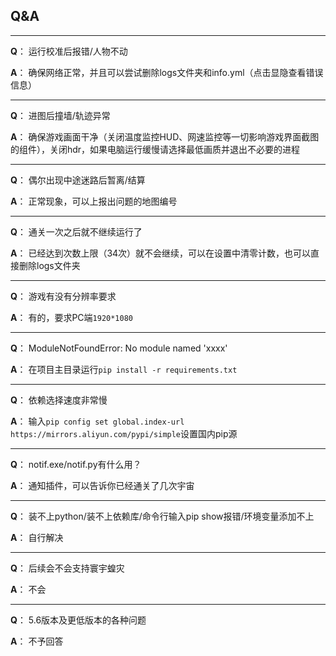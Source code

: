 <!--
 * @Author: Night-stars-1 nujj1042633805@gmail.com
 * @Date: 2023-05-24 11:46:14
 * @LastEditors: Night-stars-1 nujj1042633805@gmail.com
 * @LastEditTime: 2023-06-01 14:27:29
 * @Description: 
 * 
 * Copyright (c) 2023 by Night-stars-1, All Rights Reserved. 
-->
## Q&A
---

**Q**： 运行校准后报错/人物不动

**A**： 确保网络正常，并且可以尝试删除logs文件夹和info.yml（点击显隐查看错误信息）

---

**Q**： 进图后撞墙/轨迹异常

**A**： 确保游戏画面干净（关闭温度监控HUD、网速监控等一切影响游戏界面截图的组件），关闭hdr，如果电脑运行缓慢请选择最低画质并退出不必要的进程

---

**Q**： 偶尔出现中途迷路后暂离/结算

**A**： 正常现象，可以上报出问题的地图编号

---

**Q**： 通关一次之后就不继续运行了

**A**： 已经达到次数上限（34次）就不会继续，可以在设置中清零计数，也可以直接删除logs文件夹

---

**Q**： 游戏有没有分辨率要求

**A**： 有的，要求PC端`1920*1080`

---

**Q**： ModuleNotFoundError: No module named 'xxxx'

**A**： 在项目主目录运行`pip install -r requirements.txt`

---

**Q**： 依赖选择速度非常慢

**A**： 输入`pip config set global.index-url https://mirrors.aliyun.com/pypi/simple`设置国内pip源

---

**Q**： notif.exe\/notif.py有什么用？

**A**： 通知插件，可以告诉你已经通关了几次宇宙

---

**Q**： 装不上python\/装不上依赖库\/命令行输入pip show报错\/环境变量添加不上

**A**： 自行解决

---

**Q**： 后续会不会支持寰宇蝗灾

**A**： 不会

---

**Q**： 5.6版本及更低版本的各种问题

**A**： 不予回答
